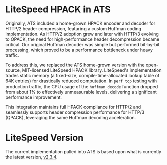 # LiteSpeed HPACK in ATS

Originally, ATS included a home-grown HPACK encoder and decoder for HTTP/2
header compression, featuring a custom Huffman coding implementation. As HTTP/2
adoption grew and later with HTTP/3 evolving to QPACK, the need for
high-performance header decompression became critical. Our original Huffman
decoder was simple but performed bit-by-bit processing, which proved to be a
performance bottleneck under heavy traffic.

To address this, we replaced the ATS home-grown version with the open-source,
MIT-licensed LiteSpeed HPACK library. LiteSpeed's implementation trades static
memory (a fixed-size, compile-time-allocated lookup table of 64K entries) for
drastically reduced computation. In `perf top` testing with production traffic,
the CPU usage of the `huffman_decode` function dropped from about 1% to
effectively unmeasurable levels, delivering a significant performance
improvement.

This integration maintains full HPACK compliance for HTTP/2 and seamlessly
supports header compression performance for HTTP/3 (QPACK), leveraging the same
Huffman decoding acceleration.

# LiteSpeed Version

The current implementation pulled into ATS is based upon what is currently the
latest version,
[v2.3.4](https://github.com/litespeedtech/ls-hpack/releases/tag/v2.3.4).

